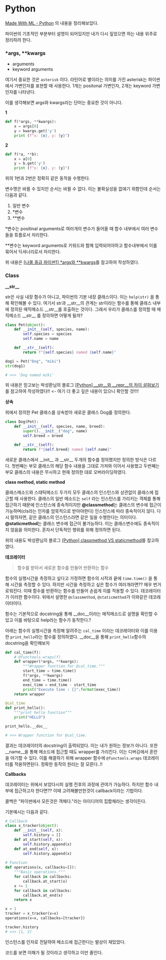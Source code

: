 # Python

[Made With ML - Python](https://madewithml.com/courses/foundations/python/#variables) 의 내용을 정리해보았다.



파이썬의 기초적인 부분부터 설명이 되어있지만 내가 다시 짚었으면 하는 내용 위주로 정리하려 한다.



### **\*args, \*\*kwargs**

- arguments
- keyword arguments

여기서 중요한 것은 `asterisk` 이다. 라틴어로 별이라는 의미를 가진 asterisk는 파이썬에서 가변인자를 표현할 때 사용한다. 1개는 positonal 가변인자, 2개는 keyword 가변인자를 나타낸다.

이를 생각해보면 args와 kwargs라는 단어는 중요한 것이 아니다.

**1**

```python
def f(*args, **kwargs):
    x = args[0]
    y = kwargs.get('y')
    print (f"x: {x}, y: {y}")
```

**2**

```python
def f(*a, **b):
    x = a[0]
    y = b.get('y')
    print (f"x: {x}, y: {y}")
```

위의 1번과 2번은 정확히 같은 동작을 수행한다.



변수명은 바뀔 수 있지만 순서는 바뀔 수 없다. 이는 불확실성을 없애기 위함인데 순서는 다음과 같다.

1. 일반 변수
2. *변수
3. **변수

*변수는 positinal arguments로 여러개의 변수가 들어올 때 함수 내부에서 여러 변수들을 튜플로서 처리한다.

**변수는 keyword arguments로 키워드와 함께 입력되어야하고 함수내부에서 이를 묶어서 딕셔너리로서 처리한다.



위 내용은 [[나룸 중급 파이썬1] *args와 **kwargs](https://brunch.co.kr/@princox/180)를 참고하여 작성하였다.



### **Class**

**\_\_str\_\_**

str은 사실 내장 함수가 아니고, 파이썬의 기본 내장 클래스이다. 이는 `help(str)` 을 통해 확인해볼 수 있다. 여기서 str과 \_\_str\_\_의 관계는 str이라는 함수를 통해 클래스 내부에 정의된 매직메소드 \_\_str\_\_를 호출하는 것이다. 그래서 우리가 클래스를 정의할 때 매직메소드 \_\_str\_\_ 를 정의하면 어떻게 될까?

```python
class Pet(object):
    def __init__(self, species, name):
        self.species = species
        self.name = name

    def __str__(self):
        return f"{self.species} named {self.name}"

dog1 = Pet("Dog", "miki")
str(dog1)

# >>> 'Dog named miki'
```



위 내용은 믿고보는 박성환님의 블로그 [[Python] __str__와 __repr__의 차이 살펴보기](https://shoark7.github.io/programming/python/difference-between-__repr__-vs-__str__) 를 참고하여 작성하였다!! <- 여기 더 좋고 깊은 내용이 있으니 확인할 것!!!!



**상속**

위에서 정의한 Pet 클래스를 상속받아 새로운 클래스 Dog를 정의한다.

```python
class Dog(Pet):
    def __init__(self, species, name, breed):
        super().__init__("dog", name)
        self.breed = breed

    def __str__(self):
        return f"{self.breed} named {self.name}"
```

새로운 클래스에서 \_\_init\_\_ 과 \_\_str\_\_ 두개의 함수를 정의했지만 정의한 방식은 다르다. 첫번째는 부모 클래스의 해당 함수 내용을 그대로 가져와 이어서 사용했고 두번째는 부모 클래스의 내용은 무시하고 현재 정의한 대로 오버라이딩하였다. 



**class method, static method**

클래스메소드와 스태틱메소드 두가지 모두 클래스의 인스턴스와 상관없이 클래스에 접근할 때 사용한다. 클래스의 일반 메소드는 `self` 라는 인스턴스를 가리키는 객체를 통해 접근하기 때문에 인스턴스에 종속적이지만 **@classmethod**는 클래스의 변수에 접근이 가능하며(cls라는 인자를 암묵적으로 받아야한다) 인스턴스에 따라 종속적이지 않다. 다시 말하자면, 같은 클래스의 인스턴스라면 같은 일을 수행한다는 의미이다. **@staticmethod**는 클래스 변수에 접근이 불가능하다. 이는 클래스변수에도 종속적이지 않음을 의미한다. 혼자서 단독적인 행위를 위해 정의하면 된다.



위의 내용도 박성환님의 블로그 [[Python] classmethod VS staticmethod](https://shoark7.github.io/programming/python/staticmethod-and-classmethod-in-Python)를 참고하였다.



**데코레이터**

>  함수를 받아서 새로운 함수를 만들어 반환하는 함수

함수의 실행시간을 측정하고 싶다고 가정하면 함수의 시작과 끝에 `time.time()` 을 통해 시간을 측정할 수 있다. 하지만 시간을 측정하고 싶은 함수가 여러개라면?? 매우 번거로워진다. 이때 함수를 반환하는 함수를 만들어 손쉽게 이를 적용할 수 있다. 데코레이터가 이러한 함수이다. 위에서 설명한 `@classmethod`, `@staticmethod`가 이와같은 데코레이터이다. 



함수는 기본적으로 docstring을 통해 \_\_doc\_\_이라는 매직메소드로 설명을 확인할 수 있고 이를 바탕으로 help라는 함수가 동작한다.?



아래는 함수의 실행시간을 측정해 알려주는 `cal_time` 이라는 데코레이터와 이를 이용한 `print_hello`라는 함수를 정의하였다. \_\_doc\_\_을 통해 `print_hello`함수의 docstring을 확인해보자

```python
def cal_time(f):
  	# @functools.wraps(f)
    def wrapper(*args, **kwargs):
        """Wrapper function for @cal_time."""
        start_time = time.time()
        f(*args, **kwargs)
        end_time = time.time()
        exec_time = end_time - start_time
        print("Execute time : {}".format(exec_time))
    return wrapper
  
@cal_time
def print_hello():
    """print hello function"""
    print("HELLO")

print_hello.__doc__

# >>> Wrapper function for @cal_time.
```

결과는 데코레이터의 docstring이 출력되었다. 이는 내가 원하는 정보가 아니다. 또한 \_\_name\_\_을 통해 메소드에 접근할 때도 wrapper를 가리킨다. 이는 디버깅에서 혼란을 야기할 수 있다. 이를 해결하기 위해 wrapper 함수에 `@functools.wraps` 데코레이터를 적용하면된다. 정확한 동작의 원리는 잘 모른다..!! 



**Callbacks**

데코레이터는 위에서 보았다시피 실행 전후의 과정에 관여가 가능하다. 하지만 함수 내부에 접근하고자 한다면?? 이때 고려해볼만한것이 callback이라는 기법이다.

콜백은 "파이썬에서 모든것은 객체다."라는 아이디어의 집합체라는 생각이든다.

기본예시는 다음과 같다. 

```python
# Callback
class x_tracker(object):
    def __init__(self, x):
        self.history = []
    def at_start(self, x):
        self.history.append(x)
    def at_end(self, x):
        self.history.append(x)
        
# Function
def operations(x, callbacks=[]):
    """Basic operations."""
    for callback in callbacks:
        callback.at_start(x)
    x += 1
    for callback in callbacks:
        callback.at_end(x)
    return x

x = 1
tracker = x_tracker(x=x)
operations(x=x, callbacks=[tracker])

tracker.history
# >>> [1, 2]
```

인스턴스를 인자로 전달하여 메소드에 접근한다는 발상이 재밌었다.

코드를 보면 이해가 될 것이라고 생각하고 이만 줄인다.





















